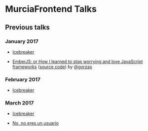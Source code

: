 # MurciaFrontend Talks

## Previous talks

### January 2017

- [Icebreaker](http://slides.com/murciafrontendmurciafrontend/deck)

- [EmberJS: or How I learned to stop worrying and love JavaScript frameworks](https://docs.google.com/presentation/d/1KihLzGkToTjiYidVVZv-IygiKeczJ6f0elgi2ZsvsGs) ([source code](https://github.com/Gorzas/ember-example)) by [@gorzas](https://twitter.com/gorzas)

### February 2017

- [Icebreaker](http://slides.com/murciafrontendmurciafrontend/deck-3)

### March 2017

- [Icebreaker](http://slides.com/murciafrontendmurciafrontend/murcia-frontend-intro-0669e372-93af-491f-b612-19a760d39895)

- [No, no eres un usuario](./no-no-eres-un-usuario/noeresunusuario.md)